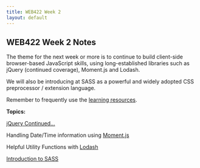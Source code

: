 ```yaml
---
title: WEB422 Week 2
layout: default
---
```


## WEB422 Week 2 Notes

The theme for the next week or more is to continue to build client-side browser-based JavaScript skills, using long-established libraries such as jQuery (continued coverage), Moment.js and Lodash. 

We will also be introducing at SASS as a powerful and widely adopted CSS preprocessor / extension language.

Remember to frequently use the [learning resources](/web422/resources).

**Topics:**

[jQuery Continued...](jquery)

Handling Date/Time information using [Moment.js](moment)

Helpful Utility Functions with [Lodash](lodash)

[Introduction to SASS](sass)

<br>
